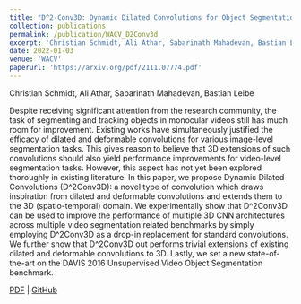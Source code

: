 ```yaml
---
title: "D^2-Conv3D: Dynamic Dilated Convolutions for Object Segmentation in Videos"
collection: publications
permalink: /publication/WACV_D2Conv3d
excerpt: 'Christian Schmidt, Ali Athar, Sabarinath Mahadevan, Bastian Leibe'
date: 2022-01-03
venue: 'WACV'
paperurl: 'https://arxiv.org/pdf/2111.07774.pdf'
---
```

Christian Schmidt, Ali Athar, Sabarinath Mahadevan, Bastian Leibe

Despite receiving significant attention from the research community, the task of segmenting and tracking objects in monocular videos still has much room for improvement. Existing works have simultaneously justified the efficacy of dilated and deformable convolutions for various image-level segmentation tasks. This gives reason to believe that 3D extensions of such convolutions should also yield performance improvements for video-level segmentation tasks. However, this aspect has not yet been explored thoroughly in existing literature. In this paper, we propose Dynamic Dilated Convolutions (D^2Conv3D): a novel type of convolution which draws inspiration from dilated and deformable convolutions and extends them to the 3D (spatio-temporal) domain. We experimentally show that D^2Conv3D can be used to improve the performance of multiple 3D CNN architectures across multiple video segmentation related benchmarks by simply employing D^2Conv3D as a drop-in replacement for standard convolutions. We further show that D^2Conv3D out performs trivial extensions of existing dilated and deformable convolutions to 3D. Lastly, we set a new state-of-the-art on the DAVIS 2016 Unsupervised Video Object Segmentation benchmark.

[PDF](https://arxiv.org/pdf/2111.07774.pdf) | [GitHub](https://github.com/Schmiddo/d2conv3d)
